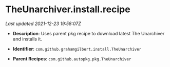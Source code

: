 # TheUnarchiver.install.recipe

_Last updated 2021-12-23 19:58:07Z_

- **Description**: Uses parent pkg recipe to download latest The Unarchiver and installs it.

- **Identifier**: `com.github.grahamgilbert.install.TheUnarchiver`

- **Parent Recipes**: `com.github.autopkg.pkg.TheUnarchiver`